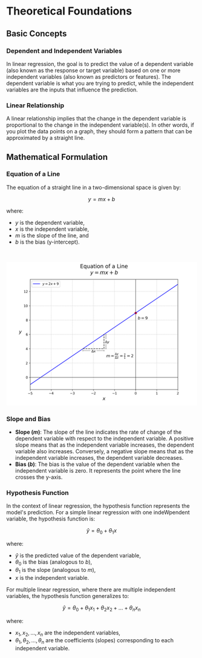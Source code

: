 # Theoretical Foundations

## Basic Concepts

### Dependent and Independent Variables

In linear regression, the goal is to predict the value of a dependent variable (also known as the response or target variable) based on one or more independent variables (also known as predictors or features). The dependent variable is what you are trying to predict, while the independent variables are the inputs that influence the prediction.

### Linear Relationship

A linear relationship implies that the change in the dependent variable is proportional to the change in the independent variable(s). In other words, if you plot the data points on a graph, they should form a pattern that can be approximated by a straight line.

## Mathematical Formulation

### Equation of a Line

The equation of a straight line in a two-dimensional space is given by:

$$y = mx + b$$

where:
- $y$ is the dependent variable,
- $x$ is the independent variable,
- $m$ is the slope of the line, and
- $b$ is the bias (y-intercept).

<br> 

![Slope-Intercept Plot](slope_intercept_plot.png)

### Slope and Bias

- **Slope ($m$)**: The slope of the line indicates the rate of change of the dependent variable with respect to the independent variable. A positive slope means that as the independent variable increases, the dependent variable also increases. Conversely, a negative slope means that as the independent variable increases, the dependent variable decreases.
- **Bias ($b$)**: The bias is the value of the dependent variable when the independent variable is zero. It represents the point where the line crosses the y-axis.

### Hypothesis Function

In the context of linear regression, the hypothesis function represents the model's prediction. For a simple linear regression with one indeWpendent variable, the hypothesis function is:

$$\hat{y} = \theta_0 + \theta_1 x$$

where:
- $\hat{y}$ is the predicted value of the dependent variable,
- $\theta_0$ is the bias (analogous to $b$),
- $\theta_1$ is the slope (analogous to $m$),
- $x$ is the independent variable.

For multiple linear regression, where there are multiple independent variables, the hypothesis function generalizes to:

$$\hat{y} = \theta_0 + \theta_1 x_1 + \theta_2 x_2 + \ldots + \theta_n x_n$$

where:
- $x_1, x_2, \ldots, x_n$ are the independent variables,
- $\theta_1, \theta_2, \ldots, \theta_n$ are the coefficients (slopes) corresponding to each independent variable.